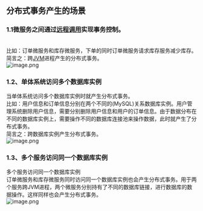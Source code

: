 <a name="xvBtq"></a>
## 分布式事务产生的场景
<a name="Y1cUr"></a>
### 1.1微服务之间通过[远程调用](https://so.csdn.net/so/search?q=%E8%BF%9C%E7%A8%8B%E8%B0%83%E7%94%A8&spm=1001.2101.3001.7020)实现事务控制。
<br />比如：订单微服务和库存微服务，下单的同时订单微服务请求库存服务减少库存。<br />简言之：跨[JVM](https://so.csdn.net/so/search?q=JVM&spm=1001.2101.3001.7020)进程产生的分布式事务。<br />![image.png](https://cdn.nlark.com/yuque/0/2022/png/297975/1652319697363-4116040c-25cf-4052-bfc7-6ee78a5e8281.png#clientId=u5deb0772-e523-4&from=paste&height=254&id=udc17781f&originHeight=339&originWidth=528&originalType=url&ratio=1&rotation=0&showTitle=false&size=99714&status=done&style=none&taskId=u066b63ea-dbee-4a25-bb8a-efd9b6e77c4&title=&width=396)
<a name="aUjcu"></a>
### 1.2、单体系统访问多个数据库实例
当单体系统访问多个数据库实例时就产生分布式事务。<br />比如：用户信息和订单信息分别在两个不同的(MySQL)关系数据库实例。用户管理系统删除用户信息，需要分别删除用户信息和用户的订单信息。由于数据分布在不同的数据库实例上，需要操作不同的数据库连接池来操作数据，此时就产生了分布式事务。<br />简言之：跨数据库实例产生分布式事务。<br />![image.png](https://cdn.nlark.com/yuque/0/2022/png/297975/1652319769894-0fe9821c-4e9d-4e7f-86a7-38b58dbdfd07.png#clientId=u5deb0772-e523-4&from=paste&id=u7a9affa4&originHeight=351&originWidth=573&originalType=url&ratio=1&rotation=0&showTitle=false&size=82380&status=done&style=none&taskId=ub0a5fe8c-c771-475a-83b2-6f55ba635df&title=)
<a name="cPl4K"></a>
### 1.3、多个服务访问同一个数据库实例
多个服务访问同一个数据库实例<br />订单微服务和库存微服务同时访问同一个数据库实例也会产生分布式事务。用于两个服务跨JVM进程，两个微服务分别持有了不同的数据库链接，进行数据库的数据操作。这样同样也会产生分布式事务。<br />![image.png](https://cdn.nlark.com/yuque/0/2022/png/297975/1652319809149-c9d61993-9d50-47ae-8299-f4c09d42f32d.png#clientId=u5deb0772-e523-4&from=paste&id=u988f2ec1&originHeight=425&originWidth=682&originalType=url&ratio=1&rotation=0&showTitle=false&size=99505&status=done&style=none&taskId=uf0c19984-4041-4b97-9dfe-32452ef3150&title=)
